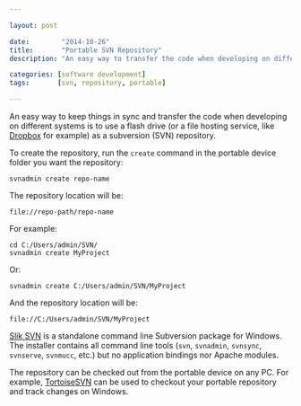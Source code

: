 ```yaml
---

layout: post

date:        "2014-10-26"
title:       "Portable SVN Repository"
description: "An easy way to transfer the code when developing on different systems is to use a flash drive (or a file hosting service) as a subversion (SVN) repository."

categories: [software development]
tags:       [svn, repository, portable]

---
```



An easy way to keep things in sync and transfer the code when developing on different systems is to use a flash drive (or a file hosting service, like [Dropbox] for example) as a subversion (SVN) repository.

To create the repository, run the `create` command in the portable device folder you want the repository:

```
svnadmin create repo-name
```

The repository location will be:

```
file://repo-path/repo-name
```

For example:

```
cd C:/Users/admin/SVN/
svnadmin create MyProject
```

Or:

```
svnadmin create C:/Users/admin/SVN/MyProject
```

And the repository location will be:

```
file://C:/Users/admin/SVN/MyProject
```

[Slik SVN] is a standalone command line Subversion package for Windows.
The installer contains all command line tools (`svn`, `svnadmin`, `svnsync`, `svnserve`, `svnmucc`, etc.) but no application bindings nor Apache modules.

The repository can be checked out from the portable device on any PC.
For example, [TortoiseSVN] can be used to checkout your portable repository and track changes on Windows.


[Dropbox]:     http://www.dropbox.com
[Slik SVN]:    http://www.sliksvn.com/en/download
[TortoiseSVN]: http://tortoisesvn.net